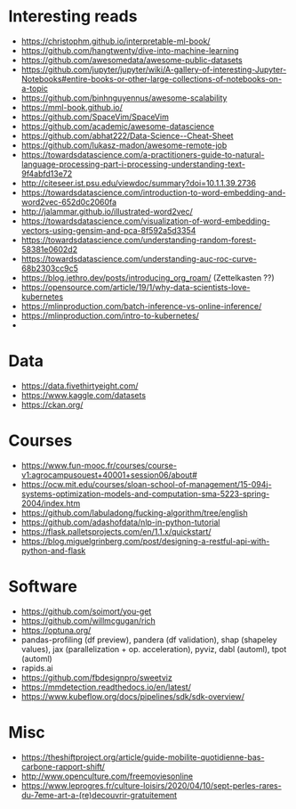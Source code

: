 # Interesting reads
- https://christophm.github.io/interpretable-ml-book/
- https://github.com/hangtwenty/dive-into-machine-learning
- https://github.com/awesomedata/awesome-public-datasets
- https://github.com/jupyter/jupyter/wiki/A-gallery-of-interesting-Jupyter-Notebooks#entire-books-or-other-large-collections-of-notebooks-on-a-topic
- https://github.com/binhnguyennus/awesome-scalability
- https://mml-book.github.io/
- https://github.com/SpaceVim/SpaceVim
- https://github.com/academic/awesome-datascience
- https://github.com/abhat222/Data-Science--Cheat-Sheet
- https://github.com/lukasz-madon/awesome-remote-job
- https://towardsdatascience.com/a-practitioners-guide-to-natural-language-processing-part-i-processing-understanding-text-9f4abfd13e72
- http://citeseer.ist.psu.edu/viewdoc/summary?doi=10.1.1.39.2736
- https://towardsdatascience.com/introduction-to-word-embedding-and-word2vec-652d0c2060fa
- http://jalammar.github.io/illustrated-word2vec/
- https://towardsdatascience.com/visualization-of-word-embedding-vectors-using-gensim-and-pca-8f592a5d3354
- https://towardsdatascience.com/understanding-random-forest-58381e0602d2
- https://towardsdatascience.com/understanding-auc-roc-curve-68b2303cc9c5
- https://blog.jethro.dev/posts/introducing_org_roam/ (Zettelkasten ??)
- https://opensource.com/article/19/1/why-data-scientists-love-kubernetes
- https://mlinproduction.com/batch-inference-vs-online-inference/
- https://mlinproduction.com/intro-to-kubernetes/
- 

# Data
- https://data.fivethirtyeight.com/
- https://www.kaggle.com/datasets
- https://ckan.org/

# Courses
- https://www.fun-mooc.fr/courses/course-v1:agrocampusouest+40001+session06/about#
- https://ocw.mit.edu/courses/sloan-school-of-management/15-094j-systems-optimization-models-and-computation-sma-5223-spring-2004/index.htm
- https://github.com/labuladong/fucking-algorithm/tree/english
- https://github.com/adashofdata/nlp-in-python-tutorial
- https://flask.palletsprojects.com/en/1.1.x/quickstart/
- https://blog.miguelgrinberg.com/post/designing-a-restful-api-with-python-and-flask

# Software
- https://github.com/soimort/you-get
- https://github.com/willmcgugan/rich
- https://optuna.org/
- pandas-profiling (df preview), pandera (df validation), shap (shapeley values), jax (parallelization + op. acceleration), pyviz, dabl (automl), tpot (automl)
- rapids.ai
- https://github.com/fbdesignpro/sweetviz
- https://mmdetection.readthedocs.io/en/latest/
- https://www.kubeflow.org/docs/pipelines/sdk/sdk-overview/


# Misc
- https://theshiftproject.org/article/guide-mobilite-quotidienne-bas-carbone-rapport-shift/
- http://www.openculture.com/freemoviesonline
- https://www.leprogres.fr/culture-loisirs/2020/04/10/sept-perles-rares-du-7eme-art-a-(re)decouvrir-gratuitement
